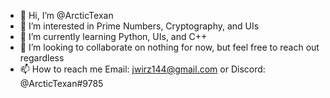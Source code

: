 - 👋 Hi, I’m @ArcticTexan
- 👀 I’m interested in Prime Numbers, Cryptography, and UIs
- 🌱 I’m currently learning Python, UIs, and C++
- 💞️ I’m looking to collaborate on nothing for now, but feel free to reach out regardless
- 📫 How to reach me Email: jwirz144@gmail.com or Discord: @ArcticTexan#9785

<!---
ArcticTexan/ArcticTexan is a ✨ special ✨ repository because its `README.md` (this file) appears on your GitHub profile.
You can click the Preview link to take a look at your changes.
--->
